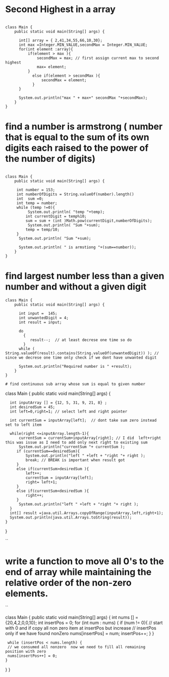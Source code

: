 # Second Highest in a array 

```

class Main {
    public static void main(String[] args) {
      
      int[] array = { 2,41,34,55,66,10,30};
      int max =Integer.MIN_VALUE,secondMax = Integer.MIN_VALUE;
      for(int element :array){
          if(element > max ){
              secondMax = max; // first assign current max to second highest 
              max= element;
          }
            else if(element > secondMax ){
                secondMax = element;
            }
      }
      
      System.out.println("max " + max+" secondMax "+secondMax);
    }
}
```
# find a number is armstrong  ( number that is equal to the sum of its own digits each raised to the power of the number of digits)

```

class Main {
    public static void main(String[] args) {
      
     int number = 153;
     int numberOfDigits = String.valueOf(number).length()
     int  sum =0;
     int temp = number;
     while (temp !=0){
          System.out.println( "temp "+temp);
         int currentDigit = temp%10;
         sum = sum + (int )Math.pow(currentDigit,numberOfDigits);
          System.out.println( "Sum "+sum);
         temp = temp/10;
     }
      System.out.println( "Sum "+sum);
      
      System.out.println( " is armstiong "+(sum==number));
    }
}

```

# find largest number less than a given number and without a given digit

```
class Main {
    public static void main(String[] args) {

      int input =  145;
      int unwantedDigit = 4;
      int result = input;
      
      do
        {
           result--;  // at least decrese one time so do 
        }
      while ( String.valueOf(result).contains(String.valueOf(unwantedDigit)) ); // since we decrese one time only check if we dont have unwanted digit 
      
      System.out.println("Required number is " +result);
    }
}

# find continuous sub array whose sum is equal to given number

```

class Main {
    public static void main(String[] args) {
    
      int inputArray [] = {12, 5, 31, 9, 21, 8} ;
      int desiredSum = 45;
      int left=0,right=1; // select left and right pointer 
      
      int currentSum = inputArray[left];  // dont take sum zero instead set to left item
      
      while(right <=inputArray.length-1){
          currentSum = currentSum+inputArray[right]; // I did  left+right this was issue as I need to add only next right to existing sum 
          System.out.println("currentSum "+ currentSum );
         if (currentSum==desiredSum){
             System.out.println("left " +left + "right "+ right );
             break; // BREAK is important when result got 
         }
         else if(currentSum>desiredSum ){
             left++;
             currentSum = inputArray[left];
             right= left+1;
         }
         else if(currentSum<desiredSum ){
             right++;
         }
          System.out.println("left " +left + "right "+ right );
      }
      int[] result =java.util.Arrays.copyOfRange(inputArray,left,right+1);
      System.out.println(java.util.Arrays.toString(result));
    }
}

``


# write a function to move all 0's to the end of array while maintaining the relative order of the non-zero elements.

``

class Main {
    public static void main(String[] args) {
      int nums [] = {20,4,2,0,0,10};
      int insertPos = 0;
      for (int num : nums) {
        if (num != 0){ 
      // start with 0 and if copy all non zero item at insertPos but increase
      // insertPos only if we have found nonZero
         nums[insertPos] = num;
         insertPos++;
        }
     }

     while (insertPos < nums.length) { 
     // we consumed all nonzero  now we need to fill all remaining position with zero
     nums[insertPos++] = 0;
    }
 }
}

```
